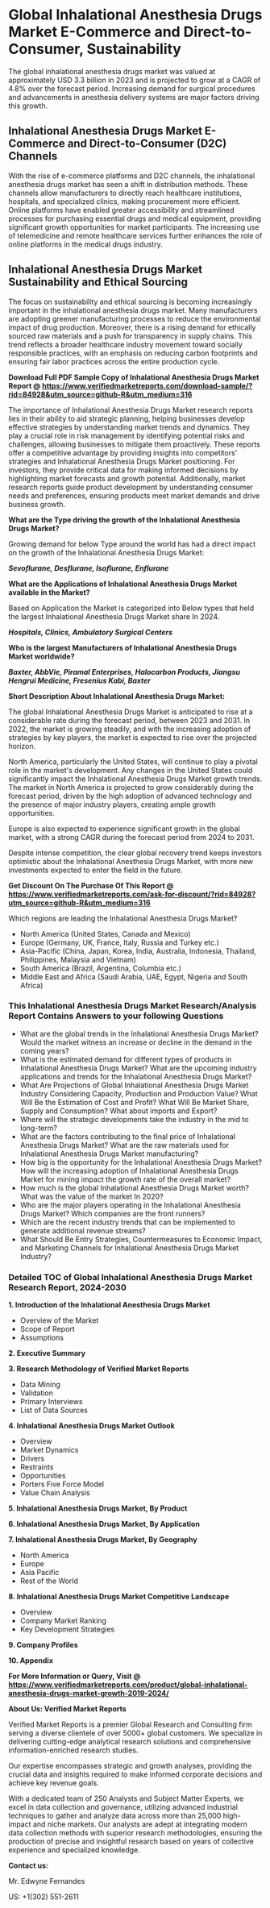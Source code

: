 <h1>Global Inhalational Anesthesia Drugs Market E-Commerce and Direct-to-Consumer, Sustainability</h1><p class=""><p>The global inhalational anesthesia drugs market was valued at approximately USD 3.3 billion in 2023 and is projected to grow at a CAGR of 4.8% over the forecast period. Increasing demand for surgical procedures and advancements in anesthesia delivery systems are major factors driving this growth.</p><h2>Inhalational Anesthesia Drugs Market E-Commerce and Direct-to-Consumer (D2C) Channels</h2><p>With the rise of e-commerce platforms and D2C channels, the inhalational anesthesia drugs market has seen a shift in distribution methods. These channels allow manufacturers to directly reach healthcare institutions, hospitals, and specialized clinics, making procurement more efficient. Online platforms have enabled greater accessibility and streamlined processes for purchasing essential drugs and medical equipment, providing significant growth opportunities for market participants. The increasing use of telemedicine and remote healthcare services further enhances the role of online platforms in the medical drugs industry.</p><h2>Inhalational Anesthesia Drugs Market Sustainability and Ethical Sourcing</h2><p>The focus on sustainability and ethical sourcing is becoming increasingly important in the inhalational anesthesia drugs market. Many manufacturers are adopting greener manufacturing processes to reduce the environmental impact of drug production. Moreover, there is a rising demand for ethically sourced raw materials and a push for transparency in supply chains. This trend reflects a broader healthcare industry movement toward socially responsible practices, with an emphasis on reducing carbon footprints and ensuring fair labor practices across the entire production cycle.</p></p><p class=""><strong>Download Full PDF Sample Copy of Inhalational Anesthesia Drugs Market Report @ <a href="https://www.verifiedmarketreports.com/download-sample/?rid=84928&utm_source=github-R&utm_medium=316" target="_blank">https://www.verifiedmarketreports.com/download-sample/?rid=84928&utm_source=github-R&utm_medium=316</a></strong></p><p>The importance of&nbsp;Inhalational Anesthesia Drugs Market research reports lies in their ability to aid strategic planning, helping businesses develop effective strategies by understanding market trends and dynamics. They play a crucial role in risk management by identifying potential risks and challenges, allowing businesses to mitigate them proactively. These reports offer a competitive advantage by providing insights into competitors' strategies and Inhalational Anesthesia Drugs Market positioning. For investors, they provide critical data for making informed decisions by highlighting market forecasts and growth potential. Additionally, market research reports guide product development by understanding consumer needs and preferences, ensuring products meet market demands and drive business growth.</p><p><strong>What are the&nbsp;Type driving the growth of the Inhalational Anesthesia Drugs Market?</strong></p><p id="" class="">Growing demand for below Type around the world has had a direct impact on the growth of the Inhalational Anesthesia Drugs Market:</p><p class=""><em><strong>Sevoflurane, Desflurane, Isoflurane, Enflurane</strong></em></p><p class=""><strong>What are the&nbsp;Applications&nbsp;of Inhalational Anesthesia Drugs Market available in the Market?</strong></p><p id="" class="">Based on Application the Market is categorized into Below types that held the largest Inhalational Anesthesia Drugs Market share In 2024.</p><p class=""><em><strong>Hospitals, Clinics, Ambulatory Surgical Centers</strong></em></p><p class=""><strong>Who is the largest Manufacturers of Inhalational Anesthesia Drugs Market worldwide?</strong></p><p><em><strong>Baxter, AbbVie, Piramal Enterprises, Halocarbon Products, Jiangsu Hengrui Medicine, Fresenius Kabi, Baxter</strong></em></p><p id="" class=""><strong>Short Description About Inhalational Anesthesia Drugs Market:</strong></p><p>The global Inhalational Anesthesia Drugs Market is anticipated to rise at a considerable rate during the forecast period, between 2023 and 2031. In 2022, the market is growing steadily, and with the increasing adoption of strategies by key players, the market is expected to rise over the projected horizon.</p><p>North America, particularly the United States, will continue to play a pivotal role in the market's development. Any changes in the United States could significantly impact the Inhalational Anesthesia Drugs Market growth trends. The market in North America is projected to grow considerably during the forecast period, driven by the high adoption of advanced technology and the presence of major industry players, creating ample growth opportunities.</p><p>Europe is also expected to experience significant growth in the global market, with a strong CAGR during the forecast period from 2024 to 2031.</p><p>Despite intense competition, the clear global recovery trend keeps investors optimistic about the Inhalational Anesthesia Drugs Market, with more new investments expected to enter the field in the future.</p><p id="" class=""><strong>Get Discount On The Purchase Of This Report @ <a href="https://www.verifiedmarketreports.com/ask-for-discount/?rid=84928?utm_source=github-R&utm_medium=316" target="_blank">https://www.verifiedmarketreports.com/ask-for-discount/?rid=84928?utm_source=github-R&utm_medium=316</a></strong></p><p class="">Which regions are leading the Inhalational Anesthesia Drugs Market?</p><ul><li>North America (United States, Canada and Mexico)</li><li>Europe (Germany, UK, France, Italy, Russia and Turkey etc.)</li><li>Asia-Pacific (China, Japan, Korea, India, Australia, Indonesia, Thailand, Philippines, Malaysia and Vietnam)</li><li>South America (Brazil, Argentina, Columbia etc.)</li><li>Middle East and Africa (Saudi Arabia, UAE, Egypt, Nigeria and South Africa)</li></ul><h3 id="" class="">This Inhalational Anesthesia Drugs Market Research/Analysis Report Contains Answers to your following Questions</h3><ul><li>What are the global trends in the Inhalational Anesthesia Drugs Market? Would the market witness an increase or decline in the demand in the coming years?</li><li>What is the estimated demand for different types of products in Inhalational Anesthesia Drugs Market? What are the upcoming industry applications and trends for the Inhalational Anesthesia Drugs Market?</li><li>What Are Projections of Global Inhalational Anesthesia Drugs Market Industry Considering Capacity, Production and Production Value? What Will Be the Estimation of Cost and Profit? What Will Be Market Share, Supply and Consumption? What about imports and Export?</li><li>Where will the strategic developments take the industry in the mid to long-term?</li><li>What are the factors contributing to the final price of Inhalational Anesthesia Drugs Market? What are the raw materials used for Inhalational Anesthesia Drugs Market manufacturing?</li><li>How big is the opportunity for the Inhalational Anesthesia Drugs Market? How will the increasing adoption of Inhalational Anesthesia Drugs Market for mining impact the growth rate of the overall market?</li><li>How much is the global Inhalational Anesthesia Drugs Market worth? What was the value of the market In 2020?</li><li>Who are the major players operating in the Inhalational Anesthesia Drugs Market? Which companies are the front runners?</li><li>Which are the recent industry trends that can be implemented to generate additional revenue streams?</li><li>What Should Be Entry Strategies, Countermeasures to Economic Impact, and Marketing Channels for Inhalational Anesthesia Drugs Market Industry?</li></ul><h3 id="" class="">Detailed TOC of Global Inhalational Anesthesia Drugs Market Research Report, 2024-2030</h3><p id="" class=""><strong>1. Introduction of the Inhalational Anesthesia Drugs Market</strong></p><ul><li>Overview of the Market</li><li>Scope of Report</li><li>Assumptions</li></ul><p id="" class=""><strong>2. Executive Summary</strong></p><p id="" class=""><strong>3. Research Methodology of Verified Market Reports</strong></p><ul><li>Data Mining</li><li>Validation</li><li>Primary Interviews</li><li>List of Data Sources</li></ul><p id="" class=""><strong>4. Inhalational Anesthesia Drugs Market Outlook</strong></p><ul><li>Overview</li><li>Market Dynamics</li><li>Drivers</li><li>Restraints</li><li>Opportunities</li><li>Porters Five Force Model</li><li>Value Chain Analysis</li></ul><p id="" class=""><strong>5. Inhalational Anesthesia Drugs Market, By Product</strong></p><p id="" class=""><strong>6. Inhalational Anesthesia Drugs Market, By Application</strong></p><p id="" class=""><strong>7. Inhalational Anesthesia Drugs Market, By Geography</strong></p><ul><li>North America</li><li>Europe</li><li>Asia Pacific</li><li>Rest of the World</li></ul><p id="" class=""><strong>8. Inhalational Anesthesia Drugs Market Competitive Landscape</strong></p><ul><li>Overview</li><li>Company Market Ranking</li><li>Key Development Strategies</li></ul><p id="" class=""><strong>9. Company Profiles</strong></p><p id="" class=""><strong>10. Appendix</strong></p><p id="" class=""><strong>For More Information or Query, Visit @ <a href="https://www.verifiedmarketreports.com/product/global-inhalational-anesthesia-drugs-market-growth-2019-2024/" target="_blank">https://www.verifiedmarketreports.com/product/global-inhalational-anesthesia-drugs-market-growth-2019-2024/</a></strong></p><p id="" class=""><strong>About Us: Verified Market Reports</strong></p><p id="" class="">Verified Market Reports is a premier Global Research and Consulting firm serving a diverse clientele of over 5000+ global customers. We specialize in delivering cutting-edge analytical research solutions and comprehensive information-enriched research studies.</p><p id="" class="">Our expertise encompasses strategic and growth analyses, providing the crucial data and insights required to make informed corporate decisions and achieve key revenue goals.</p><p id="" class="">With a dedicated team of 250 Analysts and Subject Matter Experts, we excel in data collection and governance, utilizing advanced industrial techniques to gather and analyze data across more than 25,000 high-impact and niche markets. Our analysts are adept at integrating modern data collection methods with superior research methodologies, ensuring the production of precise and insightful research based on years of collective experience and specialized knowledge.</p><p id="" class=""><strong>Contact us:</strong></p><p id="" class="">Mr. Edwyne Fernandes</p><p id="" class="">US: +1(302) 551-2611</p>